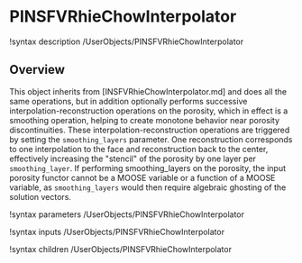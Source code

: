 # PINSFVRhieChowInterpolator

!syntax description /UserObjects/PINSFVRhieChowInterpolator

## Overview

This object inherits from [INSFVRhieChowInterpolator.md] and does all the same
operations, but in addition optionally performs successive
interpolation-reconstruction operations on the porosity, which in effect is a
smoothing operation, helping to create monotone behavior near porosity
discontinuities. These interpolation-reconstruction operations are triggered by
setting the `smoothing_layers` parameter. One reconstruction corresponds to one
interpolation to the face and reconstruction back to the center, effectively
increasing the "stencil" of the porosity by one layer per `smoothing_layer`. If
performing smoothing_layers on the porosity, the input porosity functor cannot
be a MOOSE variable or a function of a MOOSE variable, as `smoothing_layers`
would then require algebraic ghosting of the solution vectors.

!syntax parameters /UserObjects/PINSFVRhieChowInterpolator

!syntax inputs /UserObjects/PINSFVRhieChowInterpolator

!syntax children /UserObjects/PINSFVRhieChowInterpolator
